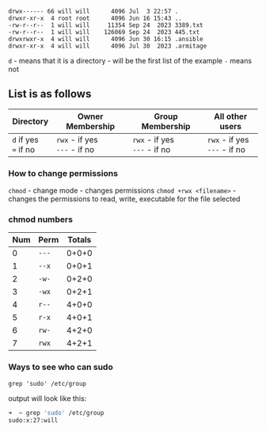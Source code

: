 ```
drwx------ 66 will will      4096 Jul  3 22:57 .
drwxr-xr-x  4 root root      4096 Jun 16 15:43 ..
-rw-r--r--  1 will will     11354 Sep 24  2023 3389.txt
-rw-r--r--  1 will will    126069 Sep 24  2023 445.txt
drwxrwxr-x  4 will will      4096 Jun 30 16:15 .ansible
drwxr-xr-x  4 will will      4096 Jul 30  2023 .armitage
```
`d` - means that it is a directory - will be the first list of the  example
`-` means not
## List is as follows

| Directory               | Owner Membership                | Group Membership                | All other users                 |
| ----------------------- | ------------------------------- | ------------------------------- | ------------------------------- |
| `d` if yes<br>`=` if no | `rwx` - if yes<br>`---` - if no | `rwx` - if yes<br>`---` - if no | `rwx` - if yes<br>`---` - if no |
### How to change permissions
`chmod` - change mode - changes permissions
`chmod +rwx <filename>` - changes the permissions to read, write, executable for the file selected

### chmod numbers

| Num | Perm  | Totals |
| --- | ----- | ------ |
| 0   | `---` | 0+0+0  |
| 1   | `--x` | 0+0+1  |
| 2   | `-w-` | 0+2+0  |
| 3   | `-wx` | 0+2+1  |
| 4   | `r--` | 4+0+0  |
| 5   | `r-x` | 4+0+1  |
| 6   | `rw-` | 4+2+0  |
| 7   | `rwx` | 4+2+1  |
### Ways to see who can sudo

`grep 'sudo' /etc/group`

output will look like this:
```bash
➜  ~ grep 'sudo' /etc/group
sudo:x:27:will
```
